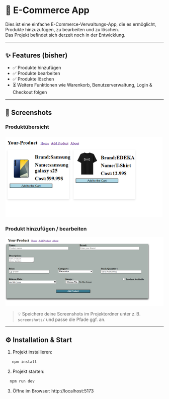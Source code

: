 # 🛒 E-Commerce App

Dies ist eine einfache E-Commerce-Verwaltungs-App, die es ermöglicht, Produkte hinzuzufügen, zu bearbeiten und zu löschen.  
Das Projekt befindet sich derzeit noch in der Entwicklung.

---

## ✨ Features (bisher)

- ✅ Produkte hinzufügen
- ✅ Produkte bearbeiten
- ✅ Produkte löschen
- ⏳ Weitere Funktionen wie Warenkorb, Benutzerverwaltung, Login & Checkout folgen

---

## 📸 Screenshots

### Produktübersicht
<img src="Bilder/Products.png" alt="Produktübersicht" width="500"/>

### Produkt hinzufügen / bearbeiten
<img src="Bilder/Add-Product.png" alt="Produktformular" width="600"/>

> 💡 Speichere deine Screenshots im Projektordner unter z. B. `screenshots/` und passe die Pfade ggf. an.

---

## ⚙️ Installation & Start

1. Projekt installieren:

```bash
   npm install
   ```
2. Projekt starten:
 ```bash
   npm run dev
   ```
3. Öffne im Browser:
   http://localhost:5173
